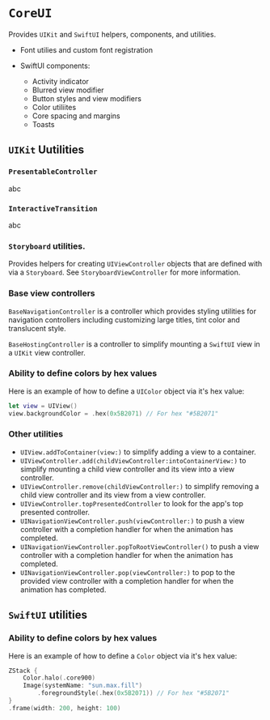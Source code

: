 # ``CoreUI``

Provides `UIKit` and `SwiftUI` helpers, components, and utilities.

- Font utilies and custom font registration

- SwiftUI components:
  - Activity indicator
  - Blurred view modifier
  - Button styles and view modifiers
  - Color utiliites
  - Core spacing and margins
  - Toasts

## `UIKit` Uutilities

### ``PresentableController``

abc

### ``InteractiveTransition``

abc

### `Storyboard` utilities.

Provides helpers for creating `UIViewController` objects that are
defined with via a `Storyboard`. See ``StoryboardViewController`` for
more information.  

### Base view controllers

``BaseNavigationController`` is a controller which provides styling utilities for
navigation controllers including customizing large titles, tint color and translucent style.

``BaseHostingController`` is a controller to simplify mounting a `SwiftUI` view in a
`UIKit` view controller.

### Ability to define colors by hex values

Here is an example of how to define a `UIColor` object via it's
hex value:
```swift
let view = UIView()
view.backgroundColor = .hex(0x5B2071) // For hex "#5B2071"
```

### Other utilities

 - `UIView.addToContainer(view:)` to simplify adding a view to a container. 
 - `UIViewController.add(childViewController:intoContainerView:)` to simplify mounting a child
view controller and its view into a view controller.
 - `UIViewController.remove(childViewController:)` to simplify removing a child view controller
and its view from a view controller.
 - `UIViewController.topPresentedController` to look for the app's top presented controller.
 - `UINavigationViewController.push(viewController:)` to push a view controller with a completion
handler for when the animation has completed.
- `UINavigationViewController.popToRootViewController()` to push a view controller with a
completion handler for when the animation has completed.
- `UINavigationViewController.pop(viewController:)` to pop to the provided view controller with
a completion handler for when the animation has completed.

## `SwiftUI` utilities

### Ability to define colors by hex values

Here is an example of how to define a `Color` object via it's
hex value:
```swift
ZStack {
    Color.halo(.core900)
    Image(systemName: "sun.max.fill")
        .foregroundStyle(.hex(0x5B2071)) // For hex "#5B2071"
}
.frame(width: 200, height: 100)
```

